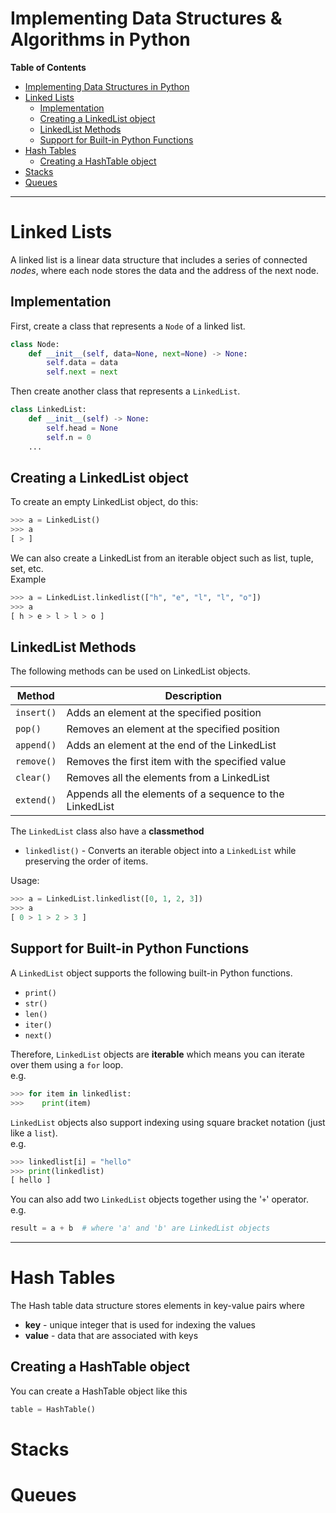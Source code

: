 # Implementing Data Structures & Algorithms in Python

**Table of Contents**

- [Implementing Data Structures in Python](#implementing-data-structures-in-python)
- [Linked Lists](#linked-lists)
  - [Implementation](#implementation)
  - [Creating a LinkedList object](#creating-a-linkedlist-object)
  - [LinkedList Methods](#linkedlist-methods)
  - [Support for Built-in Python Functions](#support-for-built-in-python-functions)
- [Hash Tables](#hash-tables)
  - [Creating a HashTable object](#creating-a-hashtable-object)
- [Stacks](#stacks)
- [Queues](#queues)

---

# Linked Lists

A linked list is a linear data structure that includes a series of connected *nodes*, where each node stores the data and the address of the next node.

## Implementation

First, create a class that represents a `Node` of a linked list.
```python
class Node:
    def __init__(self, data=None, next=None) -> None:
        self.data = data
        self.next = next
```

Then create another class that represents a `LinkedList`.
```python
class LinkedList:
    def __init__(self) -> None:
        self.head = None
        self.n = 0
    ...
```

## Creating a LinkedList object

To create an empty LinkedList object, do this:
```python
>>> a = LinkedList()
>>> a
[ > ]
```

We can also create a LinkedList from an iterable object such as list, tuple, set, etc.  
Example
```python
>>> a = LinkedList.linkedlist(["h", "e", "l", "l", "o"])
>>> a
[ h > e > l > l > o ]
```

## LinkedList Methods

The following methods can be used on LinkedList objects.

| Method     | Description                                              |
| ---------- | -------------------------------------------------------- |
| `insert()` | Adds an element at the specified position                |
| `pop()`    | Removes an element at the specified position             |
| `append()` | Adds an element at the end of the LinkedList             |
| `remove()` | Removes the first item with the specified value          |
| `clear()`  | Removes all the elements from a LinkedList               |
| `extend()` | Appends all the elements of a sequence to the LinkedList |

The `LinkedList` class also have a **classmethod**
* `linkedlist()` - Converts an iterable object into a `LinkedList` while preserving the order of items.  

Usage:
```python
>>> a = LinkedList.linkedlist([0, 1, 2, 3])
>>> a
[ 0 > 1 > 2 > 3 ]
```

## Support for Built-in Python Functions

A `LinkedList` object supports the following built-in Python functions.
* `print()`
* `str()`
* `len()`
* `iter()`
* `next()`

Therefore, `LinkedList` objects are **iterable** which means you can iterate over them using a `for` loop.  
e.g.
```python
>>> for item in linkedlist:
>>>    print(item)
```

`LinkedList` objects also support indexing using square bracket notation (just like a `list`).  
e.g.
```python 
>>> linkedlist[i] = "hello"
>>> print(linkedlist)
[ hello ]
```

You can also add two `LinkedList` objects together using the '`+`' operator.  
e.g.
```python 
result = a + b  # where 'a' and 'b' are LinkedList objects
```

---

# Hash Tables

The Hash table data structure stores elements in key-value pairs where  
* **key** - unique integer that is used for indexing the values  
* **value** - data that are associated with keys

## Creating a HashTable object

You can create a HashTable object like this
```python
table = HashTable()
```

# Stacks

# Queues
